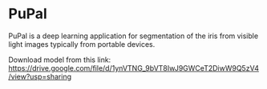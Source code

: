 # PuPal

PuPal is a deep learning application for segmentation of the iris from visible light images typically from portable devices.

Download model from this link: https://drive.google.com/file/d/1ynVTNG_9bVT8IwJ9GWCeT2DiwW9Q5zV4/view?usp=sharing
